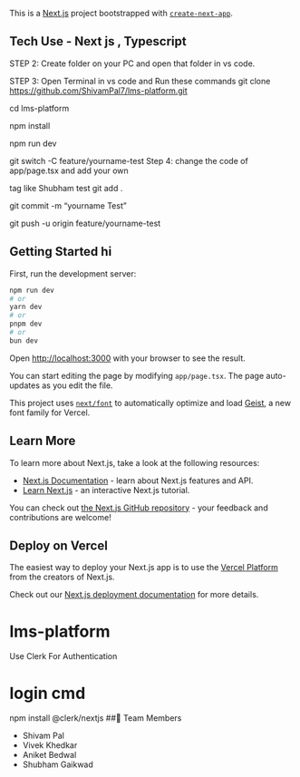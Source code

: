 This is a [Next.js](https://nextjs.org) project bootstrapped with [`create-next-app`](https://nextjs.org/docs/app/api-reference/cli/create-next-app).

## Tech Use - Next js , Typescript 

STEP 2:  Create folder on your PC and open that folder in vs code. 

STEP 3:  Open Terminal in vs code and Run these commands
git clone https://github.com/ShivamPal7/lms-platform.git

cd lms-platform

npm install

npm run dev

git switch -C feature/yourname-test
Step 4: change the code of app/page.tsx and add your own <p> tag like Shubham test
git add .

git commit -m “yourname Test”

git push -u origin feature/yourname-test

## Getting Started hi


First, run the development server:

```bash
npm run dev
# or
yarn dev
# or
pnpm dev
# or
bun dev
```

Open [http://localhost:3000](http://localhost:3000) with your browser to see the result.

You can start editing the page by modifying `app/page.tsx`. The page auto-updates as you edit the file.

This project uses [`next/font`](https://nextjs.org/docs/app/building-your-application/optimizing/fonts) to automatically optimize and load [Geist](https://vercel.com/font), a new font family for Vercel.

## Learn More

To learn more about Next.js, take a look at the following resources:

- [Next.js Documentation](https://nextjs.org/docs) - learn about Next.js features and API.
- [Learn Next.js](https://nextjs.org/learn) - an interactive Next.js tutorial.

You can check out [the Next.js GitHub repository](https://github.com/vercel/next.js) - your feedback and contributions are welcome!

## Deploy on Vercel

The easiest way to deploy your Next.js app is to use the [Vercel Platform](https://vercel.com/new?utm_medium=default-template&filter=next.js&utm_source=create-next-app&utm_campaign=create-next-app-readme) from the creators of Next.js.

Check out our [Next.js deployment documentation](https://nextjs.org/docs/app/building-your-application/deploying) for more details.
# lms-platform
 Use Clerk For Authentication 

# login cmd
npm install @clerk/nextjs
##🌟 Team Members 
- Shivam Pal
- Vivek Khedkar
- Aniket Bedwal
- Shubham Gaikwad



 
